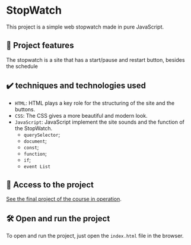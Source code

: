 # StopWatch

This project is a simple web stopwatch made in pure JavaScript.
## 🔨 Project features

The stopwatch is a site that has a start/pause and restart button, besides the schedule
## ✔️ techniques and technologies used 

- `HTML`: HTML plays a key role for the structuring of the site and the buttons.
- `CSS`: The CSS gives a more beautiful and modern look.
- `JavaScript`: JavaScript implement the site sounds and the function of the StopWatch.
  - `querySelector`;
  - `document`;
  - `const`;
  - `function`;
  - `if`;
  - `event List`

## 📁 Access to the project

[See the final project of the course in operation](https://eierick.github.io/StopWatch).

## 🛠️ Open and run the project
To open and run the project, just open the `index.html` file in the browser.
